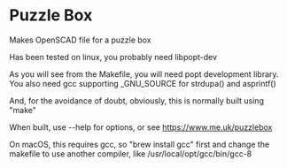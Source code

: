 # Puzzle Box
Makes OpenSCAD file for a puzzle box

Has been tested on linux, you probably need libpopt-dev

As you will see from the Makefile, you will need popt development library.
You also need gcc supporting _GNU_SOURCE for strdupa() and asprintf()

And, for the avoidance of doubt, obviously, this is normally built using "make"

When built, use --help for options, or see https://www.me.uk/puzzlebox

On macOS, this requires gcc, so "brew install gcc" first and change the makefile to use another compiler, like /usr/local/opt/gcc/bin/gcc-8
